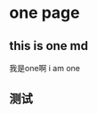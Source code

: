 <script setup>
import Count from '../../libs/Count.vue'
</script>
# one page
## this is one md
<Count/>

我是one啊
i am one
## 测试